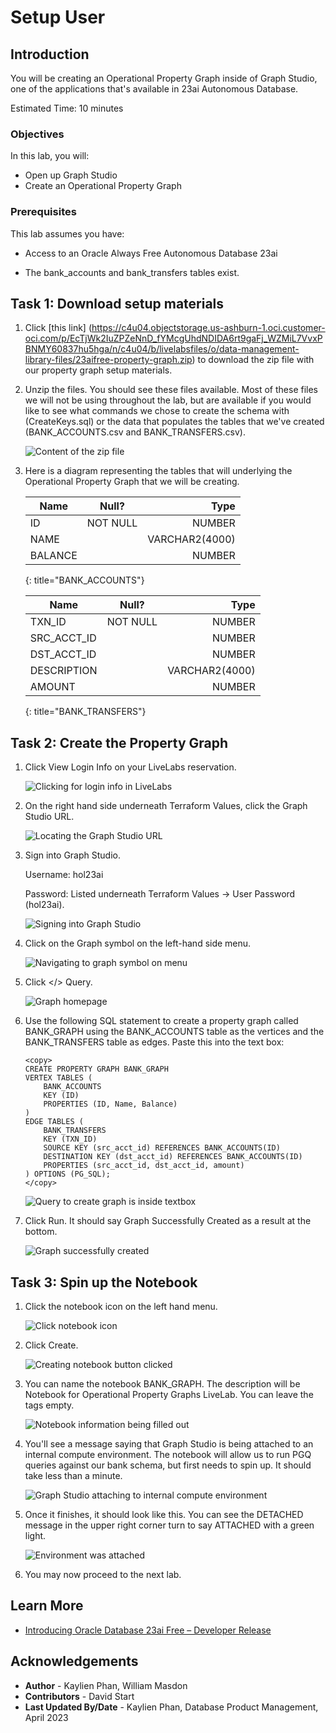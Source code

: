 # Setup User

## Introduction

You will be creating an Operational Property Graph inside of Graph Studio, one of the applications that's available in 23ai Autonomous Database. 

Estimated Time: 10 minutes

### Objectives

In this lab, you will:
* Open up Graph Studio
* Create an Operational Property Graph 

### Prerequisites

This lab assumes you have:
* Access to an Oracle Always Free Autonomous Database 23ai
- The bank\_accounts and bank\_transfers tables exist. 

<!-- <if type="livelabs">
Watch the video below for a quick walk-through of the lab. The lab instructions on the left might not match the workshop you are currently in, but the steps in the terminal on the right remain the same.
[Change password](videohub:1_x4hgmc2i)
</if> -->

## Task 1: Download setup materials

1. Click [this link] (https://c4u04.objectstorage.us-ashburn-1.oci.customer-oci.com/p/EcTjWk2IuZPZeNnD_fYMcgUhdNDIDA6rt9gaFj_WZMiL7VvxPBNMY60837hu5hga/n/c4u04/b/livelabsfiles/o/data-management-library-files/23aifree-property-graph.zip) to download the zip file with our property graph setup materials.

2. Unzip the files. You should see these files available. Most of these files we will not be using throughout the lab, but are available if you would like to see what commands we chose to create the schema with (CreateKeys.sql) or the data that populates the tables that we've created (BANK\_ACCOUNTS.csv and BANK\_TRANSFERS.csv).

    ![Content of the zip file](images/1-unzip.png)

3. Here is a diagram representing the tables that will underlying the Operational Property Graph that we will be creating.

    | Name | Null? | Type |
    | ------- |:--------:| --------------:|
    | ID | NOT NULL | NUMBER|
    | NAME |  | VARCHAR2(4000) |
    | BALANCE |  | NUMBER |
    {: title="BANK_ACCOUNTS"}

    | Name | Null? | Type |
    | ------- |:--------:| --------------:|
    | TXN_ID | NOT NULL | NUMBER|
    | SRC\_ACCT\_ID |  | NUMBER |
    | DST\_ACCT\_ID |  | NUMBER |
    | DESCRIPTION |  | VARCHAR2(4000) |
    | AMOUNT |  | NUMBER |
    {: title="BANK_TRANSFERS"}

## Task 2: Create the Property Graph

1. Click View Login Info on your LiveLabs reservation.

    ![Clicking for login info in LiveLabs](images/1-view-login-info.png)

2. On the right hand side underneath Terraform Values, click the Graph Studio URL.

    ![Locating the Graph Studio URL](images/2-graph-studio-url.png)

3. Sign into Graph Studio. 

    Username: hol23ai

    Password: Listed underneath Terraform Values -> User Password (hol23ai).

    ![Signing into Graph Studio](images/3-graph-studio-login.png)

4. Click on the Graph symbol on the left-hand side menu.

    ![Navigating to graph symbol on menu](images/4-nav-graphs.png)

5. Click </> Query.

    ![Graph homepage](images/5-query.png)

6. Use the following SQL statement to create a property graph called BANK\_GRAPH using the BANK\_ACCOUNTS table as the vertices and the BANK_TRANSFERS table as edges. Paste this into the text box:

    ```
    <copy>
    CREATE PROPERTY GRAPH BANK_GRAPH 
    VERTEX TABLES (
        BANK_ACCOUNTS
        KEY (ID)
        PROPERTIES (ID, Name, Balance) 
    )
    EDGE TABLES (
        BANK_TRANSFERS 
        KEY (TXN_ID) 
        SOURCE KEY (src_acct_id) REFERENCES BANK_ACCOUNTS(ID)
        DESTINATION KEY (dst_acct_id) REFERENCES BANK_ACCOUNTS(ID)
        PROPERTIES (src_acct_id, dst_acct_id, amount)
    ) OPTIONS (PG_SQL);
    </copy>
    ```

    ![Query to create graph is inside textbox](images/6-create-graph.png)

7. Click Run. It should say Graph Successfully Created as a result at the bottom.

    ![Graph successfully created](images/7-graph-create-success.png)

## Task 3: Spin up the Notebook

1. Click the notebook icon on the left hand menu.

    ![Click notebook icon](images/8-nav-notebook.png)

2. Click Create.

    ![Creating notebook button clicked](images/8-create-notebook.png)

3. You can name the notebook BANK_GRAPH. The description will be Notebook for Operational Property Graphs LiveLab. You can leave the tags empty.

    ![Notebook information being filled out](images/9-notebook-info.png)

4. You'll see a message saying that Graph Studio is being attached to an internal compute environment. The notebook will allow us to run PGQ queries against our bank schema, but first needs to spin up. It should take less than a minute.

    ![Graph Studio attaching to internal compute environment](images/10-attach-graph.png)

5. Once it finishes, it should look like this. You can see the DETACHED message in the upper right corner turn to say ATTACHED with a green light.

    ![Environment was attached](images/11-notebook-success.png)

6. You may now proceed to the next lab.

## Learn More

* [Introducing Oracle Database 23ai Free – Developer Release](https://blogs.oracle.com/database/post/oracle-database-23c-free)

## Acknowledgements
* **Author** - Kaylien Phan, William Masdon
* **Contributors** - David Start
* **Last Updated By/Date** - Kaylien Phan, Database Product Management, April 2023
